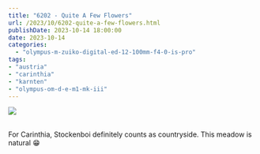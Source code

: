 ```yaml
---
title: "6202 - Quite A Few Flowers"
url: /2023/10/6202-quite-a-few-flowers.html
publishDate: 2023-10-14 18:00:00
date: 2023-10-14
categories:
  - "olympus-m-zuiko-digital-ed-12-100mm-f4-0-is-pro"
tags:
- "austria"
- "carinthia"
- "karnten"
- "olympus-om-d-e-m1-mk-iii"
---
```

<div class="container">
<div class="center"><a target="_blank" href="https://d25zfm9zpd7gm5.cloudfront.net/1200x1200/2020/20200530_131558_lr.jpg"><img class="webfeedsFeaturedVisual" src="https://d25zfm9zpd7gm5.cloudfront.net/0600x0600/2020/20200530_131558_lr.jpg" /></a></div>
</div>
<br />

For Carinthia, Stockenboi definitely counts as countryside.
This meadow is natural :grin:
